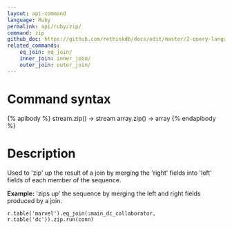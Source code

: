```yaml
---
layout: api-command 
language: Ruby
permalink: api/ruby/zip/
command: zip 
github_doc: https://github.com/rethinkdb/docs/edit/master/2-query-language/api/ruby/joins/zip.md
related_commands:
    eq_join: eq_join/
    inner_join: inner_join/
    outer_join: outer_join/
---
```


# Command syntax #

{% apibody %}
stream.zip() &rarr; stream
array.zip() &rarr; array
{% endapibody %}

# Description #

Used to 'zip' up the result of a join by merging the 'right' fields into 'left' fields of each member of the sequence.

__Example:__ 'zips up' the sequence by merging the left and right fields produced by a join.

```
r.table('marvel').eq_join(:main_dc_collaborator, r.table('dc')).zip.run(conn)
```


